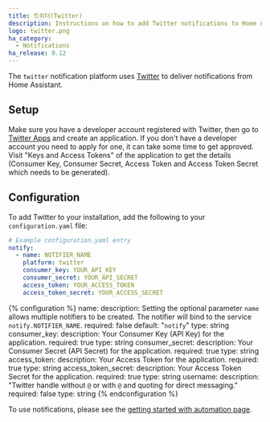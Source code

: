 ```yaml
---
title: 트위터(Twitter)
description: Instructions on how to add Twitter notifications to Home Assistant.
logo: twitter.png
ha_category:
  - Notifications
ha_release: 0.12
---
```


The `twitter` notification platform uses [Twitter](https://twitter.com) to deliver notifications from Home Assistant.

## Setup

Make sure you have a developer account registered with Twitter, then go to [Twitter Apps](https://apps.twitter.com/app/new) and create an application. If you don't have a developer account you need to apply for one, it can take some time to get approved. Visit "Keys and Access Tokens" of the application to get the details (Consumer Key, Consumer Secret, Access Token and Access Token Secret which needs to be generated). 

## Configuration

To add Twitter to your installation, add the following to your `configuration.yaml` file:

```yaml
# Example configuration.yaml entry
notify:
  - name: NOTIFIER_NAME
    platform: twitter
    consumer_key: YOUR_API_KEY
    consumer_secret: YOUR_API_SECRET
    access_token: YOUR_ACCESS_TOKEN
    access_token_secret: YOUR_ACCESS_SECRET
```

{% configuration %}
name:
  description: Setting the optional parameter `name` allows multiple notifiers to be created. The notifier will bind to the service `notify.NOTIFIER_NAME`.
  required: false
  default: "`notify`"
  type: string
consumer_key:
  description: Your Consumer Key (API Key) for the application.
  required: true
  type: string
consumer_secret:
  description: Your Consumer Secret (API Secret) for the application.
  required: true
  type: string
access_token:
  description: Your Access Token for the application.
  required: true
  type: string
access_token_secret:
  description: Your Access Token Secret for the application.
  required: true
  type: string
username:
  description: "Twitter handle without `@` or with `@` and quoting for direct messaging."
  required: false
  type: string
{% endconfiguration %}

To use notifications, please see the [getting started with automation page](/getting-started/automation/).
